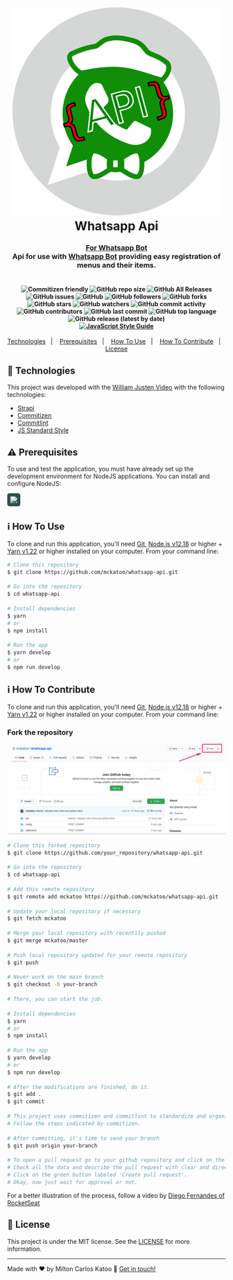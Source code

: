 <h1 align="center">
    <img alt="Whatsapp with hat, glasses and tie" src="./public/github/logo.svg?raw=true" />
    <br>
    Whatsapp Api
</h1>
<h3 align="center">
  <a href="https://github.com/mckatoo/whatsapp-bot">
  For Whatsapp Bot
  </a>
  <br>
Api for use with <a href="https://github.com/mckatoo/whatsapp-bot">Whatsapp Bot</a> providing easy registration of menus and their items.
</h3>
<h4 align="center">
<br>
<img alt="Commitizen friendly" src="https://img.shields.io/badge/commitizen-friendly-brightgreen.svg">
<img alt="GitHub repo size" src="https://img.shields.io/github/repo-size/mckatoo/whatsapp-api">
<img alt="GitHub All Releases" src="https://img.shields.io/github/downloads/mckatoo/whatsapp-api/total">
<img alt="GitHub issues" src="https://img.shields.io/github/issues/mckatoo/whatsapp-api">
<img alt="GitHub" src="https://img.shields.io/github/license/mckatoo/whatsapp-api">
<img alt="GitHub followers" src="https://img.shields.io/github/followers/mckatoo">
<img alt="GitHub forks" src="https://img.shields.io/github/forks/mckatoo/whatsapp-api">
<img alt="GitHub stars" src="https://img.shields.io/github/stars/mckatoo/whatsapp-api">
<img alt="GitHub watchers" src="https://img.shields.io/github/watchers/mckatoo/whatsapp-api">
<img alt="GitHub commit activity" src="https://img.shields.io/github/commit-activity/m/mckatoo/whatsapp-api">
<img alt="GitHub contributors" src="https://img.shields.io/github/contributors/mckatoo/whatsapp-api">
<img alt="GitHub last commit" src="https://img.shields.io/github/last-commit/mckatoo/whatsapp-api">
<img alt="GitHub top language" src="https://img.shields.io/github/languages/top/mckatoo/whatsapp-api">
<img alt="GitHub release (latest by date)" src="https://img.shields.io/github/v/release/mckatoo/whatsapp-api">
<br>
<a href="http://standardjs.com" target="blank"><img alt="JavaScript Style Guide" src="https://cdn.rawgit.com/standard/standard/master/badge.svg"></a>
</h4>

<p align="center">
  <a href="#rocket-technologies">Technologies</a>&nbsp;&nbsp;&nbsp;|&nbsp;&nbsp;&nbsp;
  <a href="#warning-prerequisites">Prerequisites</a>&nbsp;&nbsp;&nbsp;|&nbsp;&nbsp;&nbsp;
  <a href="#information_source-how-to-use">How To Use</a>&nbsp;&nbsp;&nbsp;|&nbsp;&nbsp;&nbsp;
  <a href="#information_source-how-to-contribute">How To Contribute</a>&nbsp;&nbsp;&nbsp;|&nbsp;&nbsp;&nbsp;
  <a href="#memo-license">License</a>
</p>

## :rocket: Technologies

This project was developed with the [William Justen Video](https://www.youtube.com/watch?v=ReEutDvYPQY) with the following technologies:

- [Strapi](http://strapi.io/)
- [Commitizen](https://github.com/commitizen/cz-cli)
- [Commitlint](https://github.com/conventional-changelog/commitlint)
- [JS Standard Style](http://standardjs.com)

## :warning: Prerequisites

To use and test the application, you must have already set up the development environment for NodeJS applications. You can install and configure NodeJS:

<a href="https://nodejs.org/"><img style="background-color: darkslategrey; padding:7px; border-radius: 5px" width=90 src="https://nodejs.org/static/images/logo.svg"></a>

## :information_source: How To Use

To clone and run this application, you'll need [Git](https://git-scm.com), [Node.js v12.18][nodejs] or higher + [Yarn v1.22][yarn] or higher installed on your computer. From your command line:

```bash
# Clone this repository
$ git clone https://github.com/mckatoo/whatsapp-api.git

# Go into the repository
$ cd whatsapp-api

# Install dependencies
$ yarn
# or
$ npm install

# Run the app
$ yarn develop
# or
$ npm run develop
```

## :information_source: How To Contribute

To clone and run this application, you'll need [Git](https://git-scm.com), [Node.js v12.18][nodejs] or higher + [Yarn v1.22][yarn] or higher installed on your computer. From your command line:

### Fork the repository

<img alt="Forking Repository clicking in the fork button on top right button on screen" src="./public/github/fork.png">

```bash
# Clone this forked repository
$ git clone https://github.com/your_repository/whatsapp-api.git

# Go into the repository
$ cd whatsapp-api

# Add this remote repository
$ git remote add mckatoo https://github.com/mckatoo/whatsapp-api.git

# Update your local repository if necessary
$ git fetch mckatoo

# Merge your local repository with recentily pushed
$ git merge mckatoo/master

# Push local repository updated for your remote repository
$ git push

# Never work on the main branch
$ git checkout -b your-branch

# There, you can start the job.

# Install dependencies
$ yarn
# or
$ npm install

# Run the app
$ yarn develop
# or
$ npm run develop

# After the modifications are finished, do it.
$ git add .
$ git commit

# This project uses commitizen and commitlint to standardize and organize commits.
# Follow the steps indicated by commitizen.

# After committing, it's time to send your branch
$ git push origin your-branch

# To open a pull request go to your github repository and click on the green button labeled 'Compare & pull request'
# Check all the data and describe the pull request with clear and direct information.
# Click on the green button labeled 'Create pull request'.
# Okay, now just wait for approval or not.
```

For a better illustration of the process, follow a video by [Diego Fernandes of RocketSeat](https://youtu.be/mcd7lqpUzIA)

## :memo: License

This project is under the MIT license. See the [LICENSE](https://github.com/mckatoo/whatsapp-api/blob/master/LICENSE) for more information.

---

Made with ♥ by Milton Carlos Katoo :wave: <a href="https://www.linkedin.com/in/mckatoo/" target="blank">Get in touch!</a>

[nodejs]: https://nodejs.org/
[yarn]: https://yarnpkg.com/
